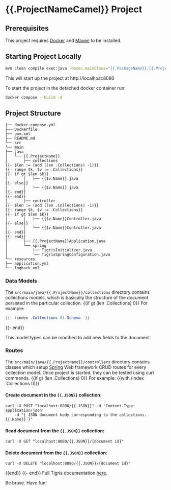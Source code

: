 # {{.ProjectNameCamel}} Project

## Prerequisites

This project requires [Docker](https://docs.docker.com/get-docker/) and [Maven](https://maven.apache.org/install.html) to be installed.

## Starting Project Locally

```sh
mvn clean compile exec:java -Dexec.mainClass="{{.PackageName}}.{{.ProjectNameCamel}}Application"
```

This will start up the project at http://localhost:8080

To start the project in the detached docker container run:

```sh
docker compose --build -d
```

## Project Structure

```
├── docker-compose.yml
├── Dockerfile
├── pom.xml
├── README.md
└── src
└── main
├── java
│   └── {{.ProjectName}}
│       ├── collections
{{- $len := (add (len .Collections) -1)}}
{{- range $k, $v := .Collections}}
{{- if gt $len $k}}
│       │   ├── {{$v.Name}}.java
{{- else}}
│       │   └── {{$v.Name}}.java
{{- end}}
{{- end}}
│       ├── controller
{{- $len := (add (len .Collections) -1)}}
{{- range $k, $v := .Collections}}
{{- if gt $len $k}}
│       │   ├── {{$v.Name}}Controller.java
{{- else}}
│       │   └── {{$v.Name}}Controller.java
{{- end}}
{{- end}}
│       ├── {{.ProjectName}}Application.java
│       └── spring
│           ├── TigrisInitializer.java
│           └── TigrisSpringConfiguration.java
└── resources
├── application.yml
└── logback.xml
```

### Data Models
The `src/main/java/{{.ProjectName}}/collections` directory contains collections models, which is basically the structure of the document persisted
in the particular collection.
{{if gt (len .Collections) 0}}
For example:

```java
{{- (index .Collections 0).Schema -}}
```
{{- end}}

This model types can be modified to add new fields to the document.

### Routes

The `src/main/java/{{.ProjectName}}/controllers` directory contains classes which setup [Spring](https://spring.io) Web framework CRUD routes for every collection model.
Once project is started, they can be tested using curl commands.
{{if gt (len .Collections) 0}}
For example:
{{with (index .Collections 0)}}
#### Create document in the `{{.JSON}}` collection:
```
curl -X POST "localhost:8080/{{.JSON}}" -H 'Content-Type: application/json' 
    -d "{ JSON document body corresponding to the collections.{{.Name}} }"
```

#### Read document from the `{{.JSON}}` collection:
```
curl -X GET "localhost:8080/{{.JSON}}/{document id}"
```

#### Delete document from the `{{.JSON}}` collection:
```
curl -X DELETE "localhost:8080/{{.JSON}}/{document id}"
```
{{end}}
{{- end}}
Full Tigris documentation [here](https://docs.tigrisdata.com).

Be brave. Have fun!
